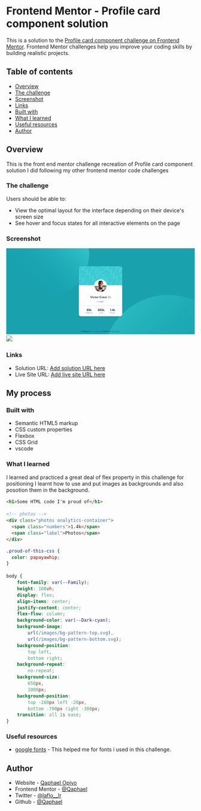 # Frontend Mentor - Profile card component solution

This is a solution to the [Profile card component challenge on Frontend Mentor](https://www.frontendmentor.io/challenges/profile-card-component-cfArpWshJ). Frontend Mentor challenges help you improve your coding skills by building realistic projects.  

## Table of contents

-   [Overview](#overview)
  - [The challenge](#the-challenge)
  - [Screenshot](#screenshot)
  - [Links](#links)
  - [Built with](#built-with)
  - [What I learned](#what-i-learned)
  - [Useful resources](#useful-resources)
  - [Author](#author)


## Overview
This is the front end mentor challenge recreation of Profile card component solution I did following my other frontend mentor code challenges

### The challenge

Users should be able to:

- View the optimal layout for the interface depending on their device's screen size
- See hover and focus states for all interactive elements on the page

### Screenshot

![](./screenshots/desktop-view.png)
![](./screenshots/mobile-vew.png)

### Links

- Solution URL: [Add solution URL here](https://your-solution-url.com)
- Live Site URL: [Add live site URL here](https://your-live-site-url.com)

## My process

### Built with

- Semantic HTML5 markup
- CSS custom properties
- Flexbox
- CSS Grid
- vscode

### What I learned

I learned and practiced a great deal of flex property in this challenge for positioning
I learnt how to use and put images as backgrounds and also posotion them in the background.

```html
<h1>Some HTML code I'm proud of</h1>

<!-- photos -->
<div class="photos analytics-container">
  <span class="numbers">1.4k</span>
  <span class="label">Photos</span>
</div>

```
```css
.proud-of-this-css {
  color: papayawhip;
}

body {
    font-family: var(--Family);
    height: 100vh;
    display: flex;
    align-items: center;
    justify-content: center;
    flex-flow: column;
    background-color: var(--Dark-cyan);
    background-image: 
        url(/images/bg-pattern-top.svg), 
        url(/images/bg-pattern-bottom.svg);
    background-position: 
        top left,
        bottom right;
    background-repeat: 
        no-repeat;
    background-size: 
        650px,
        1000px;
    background-position: 
        top -280px left -20px,
        bottom -700px right -300px;
    transition: all 1s ease;
}

```

### Useful resources

- [google fonts](https://fonts.google.com/) - This helped me for fonts i used in this challenge.

## Author

- Website - [Qaphael Opiyo](https://qaphael-portfolio-website.web.app/)
- Frontend Mentor - [@Qaphael](https://www.frontendmentor.io/profile/Qaphael)
- Twitter - [@laflo__lr](https://twitter.com/Laflo_lr)
- Github - [@Qaphael](https://github.com/Qaphael)

